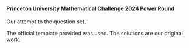 #### Princeton University Mathematical Challenge 2024 Power Round

Our attempt to the question set.

The official template provided was used. The solutions are our original work.